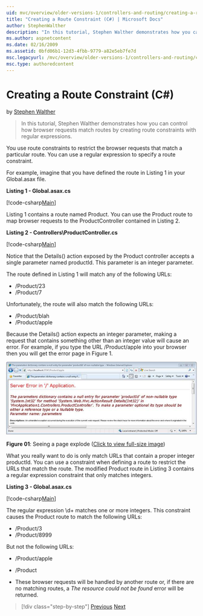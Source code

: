 ```yaml
---
uid: mvc/overview/older-versions-1/controllers-and-routing/creating-a-route-constraint-cs
title: "Creating a Route Constraint (C#) | Microsoft Docs"
author: StephenWalther
description: "In this tutorial, Stephen Walther demonstrates how you can control how browser requests match routes by creating route constraints with regular expressions."
ms.author: aspnetcontent
ms.date: 02/16/2009
ms.assetid: 0bfd06b1-12d3-4fbb-9779-a82e5eb7fe7d
msc.legacyurl: /mvc/overview/older-versions-1/controllers-and-routing/creating-a-route-constraint-cs
msc.type: authoredcontent
---
```

Creating a Route Constraint (C#)
====================
by [Stephen Walther](https://github.com/StephenWalther)

> In this tutorial, Stephen Walther demonstrates how you can control how browser requests match routes by creating route constraints with regular expressions.


You use route constraints to restrict the browser requests that match a particular route. You can use a regular expression to specify a route constraint.

For example, imagine that you have defined the route in Listing 1 in your Global.asax file.

**Listing 1 - Global.asax.cs**

[!code-csharp[Main](creating-a-route-constraint-cs/samples/sample1.cs)]

Listing 1 contains a route named Product. You can use the Product route to map browser requests to the ProductController contained in Listing 2.

**Listing 2 - Controllers\ProductController.cs**

[!code-csharp[Main](creating-a-route-constraint-cs/samples/sample2.cs)]

Notice that the Details() action exposed by the Product controller accepts a single parameter named productId. This parameter is an integer parameter.

The route defined in Listing 1 will match any of the following URLs:

- /Product/23
- /Product/7

Unfortunately, the route will also match the following URLs:

- /Product/blah
- /Product/apple

Because the Details() action expects an integer parameter, making a request that contains something other than an integer value will cause an error. For example, if you type the URL /Product/apple into your browser then you will get the error page in Figure 1.


[![The New Project dialog box](creating-a-route-constraint-cs/_static/image1.jpg)](creating-a-route-constraint-cs/_static/image1.png)

**Figure 01**: Seeing a page explode ([Click to view full-size image](creating-a-route-constraint-cs/_static/image2.png))


What you really want to do is only match URLs that contain a proper integer productId. You can use a constraint when defining a route to restrict the URLs that match the route. The modified Product route in Listing 3 contains a regular expression constraint that only matches integers.

**Listing 3 - Global.asax.cs**

[!code-csharp[Main](creating-a-route-constraint-cs/samples/sample3.cs)]

The regular expression \d+ matches one or more integers. This constraint causes the Product route to match the following URLs:

- /Product/3
- /Product/8999

But not the following URLs:

- /Product/apple
- /Product

- These browser requests will be handled by another route or, if there are no matching routes, a *The resource could not be found* error will be returned.

> [!div class="step-by-step"]
> [Previous](creating-custom-routes-cs.md)
> [Next](creating-a-custom-route-constraint-cs.md)
